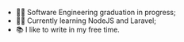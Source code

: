 - 🧑‍🎓 Software Engineering graduation in progress;
- 👩‍💻 Currently learning NodeJS and Laravel;
- 📚 I like to write in my free time.
